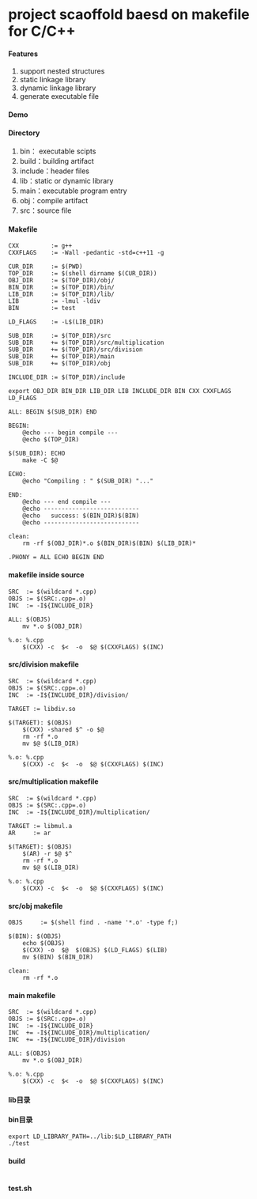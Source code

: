 # project scaoffold baesd on makefile for C/C++

#### Features


1. support nested structures
2. static linkage library
3. dynamic linkage library
4. generate executable file

#### Demo


#### Directory 

1. bin： executable scipts
2. build：building artifact
3. include：header files
4. lib：static or dynamic library
5. main：executable program entry
6. obj：compile artifact
7. src：source file

#### Makefile


```shell
CXX 		:= g++
CXXFLAGS 	:= -Wall -pedantic -std=c++11 -g

CUR_DIR 	:= $(PWD)
TOP_DIR     := $(shell dirname $(CUR_DIR))
OBJ_DIR 	:= $(TOP_DIR)/obj/
BIN_DIR 	:= $(TOP_DIR)/bin/
LIB_DIR     := $(TOP_DIR)/lib/
LIB			:= -lmul -ldiv
BIN 		:= test

LD_FLAGS    := -L$(LIB_DIR)

SUB_DIR 	:= $(TOP_DIR)/src
SUB_DIR		+= $(TOP_DIR)/src/multiplication
SUB_DIR     += $(TOP_DIR)/src/division
SUB_DIR		+= $(TOP_DIR)/main
SUB_DIR		+= $(TOP_DIR)/obj

INCLUDE_DIR	:= $(TOP_DIR)/include

export OBJ_DIR BIN_DIR LIB_DIR LIB INCLUDE_DIR BIN CXX CXXFLAGS LD_FLAGS

ALL: BEGIN $(SUB_DIR) END

BEGIN:
	@echo --- begin compile ---
	@echo $(TOP_DIR)

$(SUB_DIR): ECHO
	make -C $@

ECHO:
	@echo "Compiling : " $(SUB_DIR) "..."

END:
	@echo --- end compile ---
	@echo ---------------------------
	@echo   success: $(BIN_DIR)$(BIN)
	@echo ---------------------------

clean:
	rm -rf $(OBJ_DIR)*.o $(BIN_DIR)$(BIN) $(LIB_DIR)*

.PHONY = ALL ECHO BEGIN END
```


#### makefile inside source


```shell
SRC  := $(wildcard *.cpp)
OBJS := $(SRC:.cpp=.o)
INC  := -I${INCLUDE_DIR}

ALL: $(OBJS)
	mv *.o $(OBJ_DIR)

%.o: %.cpp
	$(CXX) -c  $<  -o  $@ $(CXXFLAGS) $(INC)
```

#### src/division makefile


```shell
SRC  := $(wildcard *.cpp)
OBJS := $(SRC:.cpp=.o)
INC  := -I${INCLUDE_DIR}/division/

TARGET := libdiv.so

$(TARGET): $(OBJS)
	$(CXX) -shared $^ -o $@
	rm -rf *.o
	mv $@ $(LIB_DIR)

%.o: %.cpp
	$(CXX) -c  $<  -o  $@ $(CXXFLAGS) $(INC)
```

#### src/multiplication makefile



```shell
SRC  := $(wildcard *.cpp)
OBJS := $(SRC:.cpp=.o)
INC  := -I${INCLUDE_DIR}/multiplication/

TARGET := libmul.a
AR     := ar

$(TARGET): $(OBJS)
	$(AR) -r $@ $^
	rm -rf *.o
	mv $@ $(LIB_DIR)

%.o: %.cpp
	$(CXX) -c  $<  -o  $@ $(CXXFLAGS) $(INC)
```

#### src/obj makefile


```shell
OBJS     := $(shell find . -name '*.o' -type f;)

$(BIN): $(OBJS)
	echo $(OBJS)
	$(CXX) -o  $@  $(OBJS) $(LD_FLAGS) $(LIB)
	mv $(BIN) $(BIN_DIR)

clean:
	rm -rf *.o
```

#### main makefile


```shell
SRC  := $(wildcard *.cpp)
OBJS := $(SRC:.cpp=.o)
INC  := -I${INCLUDE_DIR}
INC  += -I${INCLUDE_DIR}/multiplication/
INC  += -I${INCLUDE_DIR}/division

ALL: $(OBJS)
	mv *.o $(OBJ_DIR)

%.o: %.cpp
	$(CXX) -c  $<  -o  $@ $(CXXFLAGS) $(INC)
```

#### lib目录


#### bin目录

```shell
export LD_LIBRARY_PATH=../lib:$LD_LIBRARY_PATH
./test
```

#### build


```shell

```


#### test.sh




